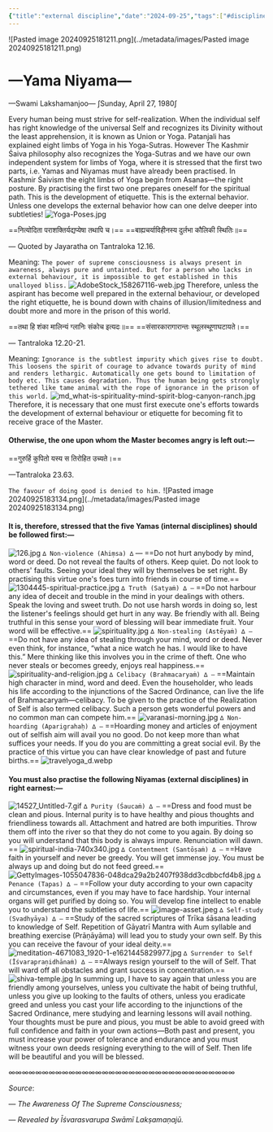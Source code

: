 ```yaml
---
{"title":"external discipline","date":"2024-09-25","tags":["#discipline","#practices","#awareness","#sadhana","#yama","#niyama","#articles"],"publish":true,"path":"Practices/external discipline.md","permalink":"/practices/external-discipline/","PassFrontmatter":true}
---
```



![Pasted image 20240925181211.png](../metadata/images/Pasted image 20240925181211.png)
# —Yama Niyama—
—Swami Lakshamanjoo—
∫Sunday, April 27, 1980∫

Every human being must strive for self-realization. When the individual self has right knowledge of the universal Self and recognizes its Divinity without the least apprehension, it is known as Union or Yoga. Patanjali has explained eight limbs of Yoga in his Yoga-Sutras. However The Kashmir Śaiva philosophy also recognizes the Yoga-Sutras and we have our own independent system for limbs of Yoga, where it is stressed that the first two parts, i.e. Yamas and Niyamas must have already been practised. In Kashmir Śaivism the eight limbs of Yoga begin from Asanas—the right posture. By practising the first two one prepares oneself for the spiritual path. This is the development of etiquette. This is the external behavior. Unless one develops the external behavior how can one delve deeper into subtleties!
![Yoga-Poses.jpg](../metadata/images/Yoga-Poses.jpg)

==नित्योदिता पराशक्तिर्यद्यप्येषा तथापि च।==
==बाह्यचर्याविहीनस्य दुर्लभा कौलिकी स्थितिः॥==

— Quoted by Jayarathа on Tantraloka 12.16.

Meaning:
`The power of supreme consciousness is always present in awareness, always pure and untainted. But for a person who lacks in external behaviour, it is impossible to get established in this unalloyed bliss.`
![AdobeStock_158267116-web.jpg](../metadata/images/AdobeStock_158267116-web.jpg)
Therefore, unless the aspirant has become well prepared in the external behaviour, or developed the right etiquette, he is bound down with chains of illusion/limitedness and doubt more and more in the prison of this world.

==तथा हि शंका मालिन्यं ग्लानिः संकोच इत्यदः॥==
==संसारकारागारान्तः स्थूलस्थूणाघटायते।==

— Tantraloka 12.20-21.

Meaning:
`Ignorance is the subtlest impurity which gives rise to doubt. This loosens the spirit of courage to advance towards purity of mind and renders lethargic. Automatically one gets bound to limitation of body etc. This causes degradation. Thus the human being gets strongly tethered like tame animal with the rope of ignorance in the prison of this world.`
![md_what-is-spirituality-mind-spirit-blog-canyon-ranch.jpg](../metadata/images/md_what-is-spirituality-mind-spirit-blog-canyon-ranch.jpg)
Therefore, it is necessary that one must first execute one's efforts towards the development of external behaviour or etiquette for becoming fit to receive grace of the Master.

#### Otherwise, the one upon whom the Master becomes angry is left out:—

==गुरुर्हि कुपितो यस्य स तिरोहित उच्यते।==

—Tantraloka 23.63.

`The favour of doing good is denied to him.`
![Pasted image 20240925183134.png](../metadata/images/Pasted image 20240925183134.png)
#### It is, therefore, stressed that the five Yamas (internal disciplines) should be followed first:—
![126.jpg](../metadata/images/126.jpg)
`∆ Non-violence (Ahiṃsa) ∆` — ==Do not hurt anybody by mind, word or deed. Do not reveal the faults of others. Keep quiet. Do not look to others' faults. Seeing your ideal they will by themselves be set right. By practising this virtue one's foes turn into friends in course of time.==
![1304445-spiritual-practice.jpg](../metadata/images/1304445-spiritual-practice.jpg)
`∆ Truth (Satyaṁ) ∆ —` ==Do not harbour any idea of deceit and trouble in the mind in your dealings with others. Speak the loving and sweet truth. Do not use harsh words in doing so, lest the listener's feelings should get hurt in any way. Be friendly with all. Being truthful in this sense your word of blessing will bear immediate fruit. Your word will be effective.==
![spirituality.jpg](../metadata/images/spirituality.jpg)
`∆ Non-stealing (Astēyaṁ) ∆ —` ==Do not have any idea of stealing through your mind, word or deed. Never even think, for instance, “what a nice watch he has. I would like to have this.” Mere thinking like this involves you in the crime of theft. One who never steals or becomes greedy, enjoys real happiness.==
![spirituality-and-religion.jpg](../metadata/images/spirituality-and-religion.jpg)
`∆ Celibacy (Brahmacaryaṁ) ∆ —` ==Maintain high character in mind, word and deed. Even the householder, who leads his life according to the injunctions of the Sacred Ordinance, can live the life of Brahmacaryaṁ—celibacy. To be given to the practice of the Realization of Self is also termed celibacy. Such a person gets wonderful powers and no common man can compete him.==
![varanasi-morning.jpg](../metadata/images/varanasi-morning.jpg)
`∆ Non-hoarding (Aparigrahaḥ) ∆ —` ==Hoarding money and articles of enjoyment out of selfish aim will avail you no good. Do not keep more than what suffices your needs. If you do you are committing a great social evil. By the practice of this virtue you can have clear knowledge of past and future births.==
![travelyoga_d.webp](../metadata/images/travelyoga_d.webp)
#### You must also practise the following Niyamas (external disciplines) in right earnest:—
![14527_Untitled-7.gif](../metadata/images/14527_Untitled-7.gif)
`∆ Purity (Śaucaṁ) ∆ —` ==Dress and food must be clean and pious. Internal purity is to have healthy and pious thoughts and friendliness towards all. Attachment and hatred are both impurities. Throw them off into the river so that they do not come to you again. By doing so you will understand that this body is always impure. Renunciation will dawn. ==
![spiritual-india-740x340.jpg](../metadata/images/spiritual-india-740x340.jpg)
`∆ Contentment (Santōṣaṁ) ∆ —` ==Have faith in yourself and never be greedy. You will get immense joy. You must be always up and doing but do not feed greed.==
![GettyImages-1055047836-048dca29a2b2407f938dd3cdbbcfd4b8.jpg](../metadata/images/GettyImages-1055047836-048dca29a2b2407f938dd3cdbbcfd4b8.jpg)
`∆ Penance (Tapas) ∆ —` ==Follow your duty according to your own capacity and circumstances, even if you may have to face hardship. Your internal organs will get purified by doing so. You will develop fine intellect to enable you to understand the subtleties of life.==
![image-asset.jpeg](../metadata/images/image-asset.jpeg)
`∆ Self-study (Svadhyāya) ∆ —` ==Study of the sacred scriptures of Trīka śāsana leading to knowledge of Self. Repetition of Gāyatrī Mantra with Aum syllable and breathing exercise (Prāṇāyāma) will lead you to study your own self. By this you can receive the favour of your ideal deity.==
![meditation-4671083_1920-1-e1621445829977.jpg](../metadata/images/meditation-4671083_1920-1-e1621445829977.jpg)
`∆ Surrender to Self (Īśvarapraṇidhānaṁ) ∆ —` ==Always resign yourself to the will of Self. That will ward off all obstacles and grant success in concentration.==
![shiva-temple.jpg](../metadata/images/shiva-temple.jpg)
In summing up, I have to say again that unless you are friendly among yourselves, unless you cultivate the habit of being truthful, unless you give up looking to the faults of others, unless you eradicate greed and unless you cast your life according to the injunctions of the Sacred Ordinance, mere studying and learning lessons will avail nothing. Your thoughts must be pure and pious, you must be able to avoid greed with full confidence and faith in your own actions—Both past and present, you must increase your power of tolerance and endurance and you must witness your own deeds resigning everything to the will of Self. Then life will be beautiful and you will be blessed.

∞∞∞∞∞∞∞∞∞∞∞∞∞∞∞∞∞∞∞∞∞∞∞∞∞∞∞∞∞∞∞∞∞∞

$Source:$

*— The Awareness Of The Supreme Consciousness;*

*— Revealed by Īśvarasvarupa Swāmī Lakṣamaṇajū.*
